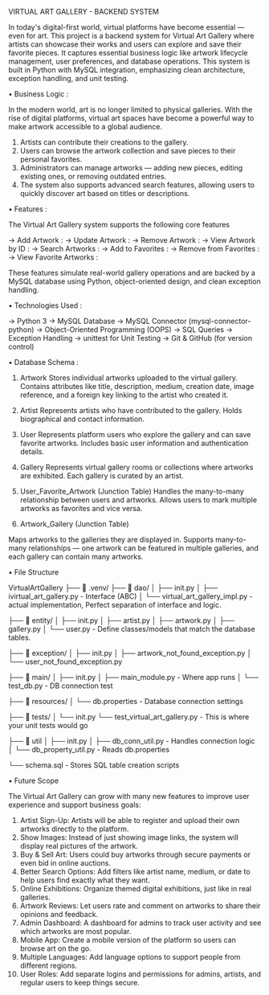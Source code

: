VIRTUAL ART GALLERY - BACKEND SYSTEM

In today's digital-first world, virtual platforms have become essential — even for art. This project is a backend system for Virtual Art Gallery where artists can showcase their works and users can explore and save their favorite pieces. It captures essential business logic like artwork lifecycle management, user preferences, and database operations. This system is built in Python with MySQL integration, emphasizing clean architecture, exception handling, and unit testing.

• Business Logic :

In the modern world, art is no longer limited to physical galleries. With the rise of digital platforms, virtual art spaces have become a powerful way to make artwork accessible to a global audience. 

1. Artists can contribute their creations to the gallery.
2. Users can browse the artwork collection and save pieces to their personal favorites.
3. Administrators can manage artworks — adding new pieces, editing existing ones, or removing outdated entries.
4. The system also supports advanced search features, allowing users to quickly discover art based on titles or descriptions.

• Features :

The Virtual Art Gallery system supports the following core features

-> Add Artwork :
-> Update Artwork :
-> Remove Artwork :
-> View Artwork by ID :
-> Search Artworks :
-> Add to Favorites :
-> Remove from Favorites :
-> View Favorite Artworks :

These features simulate real-world gallery operations and are backed by a MySQL database using Python, object-oriented design, and clean exception handling.

• Technologies Used :

-> Python 3
-> MySQL Database
-> MySQL Connector (mysql-connector-python)
-> Object-Oriented Programming (OOPS)
-> SQL Queries
-> Exception Handling
-> unittest for Unit Testing
-> Git & GitHub (for version control)

• Database Schema :

1. Artwork
Stores individual artworks uploaded to the virtual gallery.
Contains attributes like title, description, medium, creation date, image reference, and a foreign key linking to the artist who created it.

2. Artist
Represents artists who have contributed to the gallery.
Holds biographical and contact information.

3. User
Represents platform users who explore the gallery and can save favorite artworks.
Includes basic user information and authentication details.

4. Gallery
Represents virtual gallery rooms or collections where artworks are exhibited.
Each gallery is curated by an artist.

5. User_Favorite_Artwork (Junction Table)
Handles the many-to-many relationship between users and artworks.
Allows users to mark multiple artworks as favorites and vice versa.

6. Artwork_Gallery (Junction Table)

Maps artworks to the galleries they are displayed in.
Supports many-to-many relationships — one artwork can be featured in multiple galleries, and each gallery can contain many artworks.

• File Structure 

VirtualArtGallery
├── 📁 .venv/
├── 📁 dao/
│ ├── init.py
│ ├── ivirtual_art_gallery.py - Interface (ABC)
│ └── virtual_art_gallery_impl.py -  actual implementation, Perfect separation of interface and logic.

├── 📁 entity/
│ ├── init.py
│ ├── artist.py
│ ├── artwork.py
│ ├── gallery.py
│ └── user.py - Define classes/models that match the database tables.

├── 📁 exception/
│ ├── init.py
│ ├── artwork_not_found_exception.py
│ └── user_not_found_exception.py

├── 📁 main/
│ ├── init.py
│ ├── main_module.py -  Where app runs
│ └── test_db.py - DB connection test

├── 📁 resources/
│ └── db.properties -  Database connection settings

├── 📁 tests/
│ └── init.py
  └── test_virtual_art_gallery.py - This is where your unit tests would go

├── 📁 util
│ ├── init.py
│ ├── db_conn_util.py -  Handles connection logic
│ └── db_property_util.py - Reads db.properties

└── schema.sql - Stores SQL table creation scripts

• Future Scope

The Virtual Art Gallery can grow with many new features to improve user experience and support business goals:

1. Artist Sign-Up: Artists will be able to register and upload their own artworks directly to the platform.
2. Show Images: Instead of just showing image links, the system will display real pictures of the artwork.
3. Buy & Sell Art: Users could buy artworks through secure payments or even bid in online auctions.
4. Better Search Options: Add filters like artist name, medium, or date to help users find exactly what they want.
5. Online Exhibitions: Organize themed digital exhibitions, just like in real galleries.
6. Artwork Reviews: Let users rate and comment on artworks to share their opinions and feedback.
7. Admin Dashboard: A dashboard for admins to track user activity and see which artworks are most popular.
8. Mobile App: Create a mobile version of the platform so users can browse art on the go.
9. Multiple Languages: Add language options to support people from different regions.
10. User Roles: Add separate logins and permissions for admins, artists, and regular users to keep things secure.
